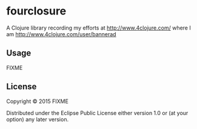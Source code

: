 # fourclosure

A Clojure library recording my efforts at http://www.4clojure.com/ where I am http://www.4clojure.com/user/bannerad

## Usage

FIXME

## License

Copyright © 2015 FIXME

Distributed under the Eclipse Public License either version 1.0 or (at
your option) any later version.
